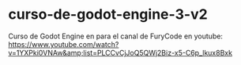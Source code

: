 # curso-de-godot-engine-3-v2
Curso de Godot Engine en para el canal de FuryCode en youtube: https://www.youtube.com/watch?v=1YXPki0VNAw&amp;list=PLCCvCjJoQ5QWj2Biz-x5-C6p_lkux8Bxk
